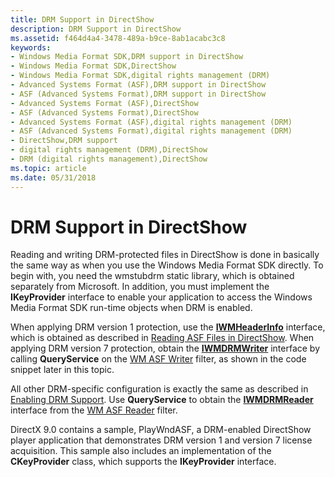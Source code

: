 ```yaml
---
title: DRM Support in DirectShow
description: DRM Support in DirectShow
ms.assetid: f464d4a4-3478-489a-b9ce-8ab1acabc3c8
keywords:
- Windows Media Format SDK,DRM support in DirectShow
- Windows Media Format SDK,DirectShow
- Windows Media Format SDK,digital rights management (DRM)
- Advanced Systems Format (ASF),DRM support in DirectShow
- ASF (Advanced Systems Format),DRM support in DirectShow
- Advanced Systems Format (ASF),DirectShow
- ASF (Advanced Systems Format),DirectShow
- Advanced Systems Format (ASF),digital rights management (DRM)
- ASF (Advanced Systems Format),digital rights management (DRM)
- DirectShow,DRM support
- digital rights management (DRM),DirectShow
- DRM (digital rights management),DirectShow
ms.topic: article
ms.date: 05/31/2018
---
```


# DRM Support in DirectShow

Reading and writing DRM-protected files in DirectShow is done in basically the same way as when you use the Windows Media Format SDK directly. To begin with, you need the wmstubdrm static library, which is obtained separately from Microsoft. In addition, you must implement the **IKeyProvider** interface to enable your application to access the Windows Media Format SDK run-time objects when DRM is enabled.

When applying DRM version 1 protection, use the [**IWMHeaderInfo**](/previous-versions/windows/desktop/api/wmsdkidl/nn-wmsdkidl-iwmheaderinfo) interface, which is obtained as described in [Reading ASF Files in DirectShow](reading-asf-files-in-directshow.md). When applying DRM version 7 protection, obtain the [**IWMDRMWriter**](/previous-versions/windows/desktop/api/wmsdkidl/nn-wmsdkidl-iwmdrmwriter) interface by calling **QueryService** on the [WM ASF Writer](wm-asf-writer-filter.md) filter, as shown in the code snippet later in this topic.

All other DRM-specific configuration is exactly the same as described in [Enabling DRM Support](enabling-drm-support.md). Use **QueryService** to obtain the [**IWMDRMReader**](/previous-versions/windows/desktop/api/wmsdkidl/nn-wmsdkidl-iwmdrmreader) interface from the [WM ASF Reader](wm-asf-reader-filter.md) filter.

DirectX 9.0 contains a sample, PlayWndASF, a DRM-enabled DirectShow player application that demonstrates DRM version 1 and version 7 license acquisition. This sample also includes an implementation of the **CKeyProvider** class, which supports the **IKeyProvider** interface.

 

 




